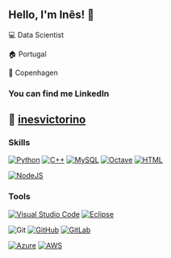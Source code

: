 ## Hello, I'm Inês! 👋
💻 Data Scientist

🏠 Portugal

📌 Copenhagen



### You can find me LinkedIn
🔗 [inesvictorino](https://www.linkedin.com/in/inesvictorino/)
---

### Skills

[![Python](https://img.shields.io/badge/Python-3776AB?logo=python&logoColor=fff)](#)
[![C++](https://img.shields.io/badge/C++-%2300599C.svg?logo=c%2B%2B&logoColor=white)](#)
[![MySQL](https://img.shields.io/badge/MySQL-4479A1?logo=mysql&logoColor=fff)](#)
[![Octave](https://img.shields.io/badge/GNU-OCTAVE-darkblue?logo=mysql&logoColor=fff)](#)
[![HTML](https://img.shields.io/badge/HTML-%23E34F26.svg?logo=html5&logoColor=white)](#)

[![NodeJS](https://img.shields.io/badge/Node.js-6DA55F?logo=node.js&logoColor=white)](#)

### Tools
[![Visual Studio Code](https://img.shields.io/badge/Visual%20Studio%20Code-0078d7.svg?logo=visual-studio-code&logoColor=white)](#) 
[![Eclipse](https://img.shields.io/badge/Eclipse-FE7A16.svg?logo=Eclipse&logoColor=white)](#)

![Git](https://img.shields.io/badge/-Git-39404b?style=flat&logo=git)
[![GitHub](https://img.shields.io/badge/GitHub-%23121011.svg?logo=github&logoColor=white)](#)
[![GitLab](https://img.shields.io/badge/GitLab-FC6D26?logo=gitlab&logoColor=fff)](#)

[![Azure](https://img.shields.io/badge/Azure-%230072C6.svg?logo=microsoftazure&logoColor=white)](#)
[![AWS](https://img.shields.io/badge/AWS-%23FF9900.svg?logo=amazon-web-services&logoColor=white)](#)
<!--
**ipvictorino/ipvictorino** is a ✨ _special_ ✨ repository because its `README.md` (this file) appears on your GitHub profile.

Here are some ideas to get you started:

- 🔭 I’m currently working on ...
- 🌱 I’m currently learning ...
- 👯 I’m looking to collaborate on ...
- 🤔 I’m looking for help with ...
- 💬 Ask me about ...
- 📫 How to reach me: ...
- 😄 Pronouns: ...
- ⚡ Fun fact: ...
-->
